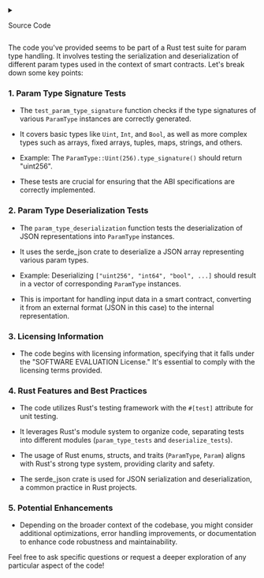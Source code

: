 <details>

<summary>

Source Code
  
</summary>

```Rust

/*
* Copyright (C) 2019-2021 TON Labs. All Rights Reserved.
*
* Licensed under the SOFTWARE EVALUATION License (the "License"); you may not use
* this file except in compliance with the License.
*
* Unless required by applicable law or agreed to in writing, software
* distributed under the License is distributed on an "AS IS" BASIS,
* WITHOUT WARRANTIES OR CONDITIONS OF ANY KIND, either express or implied.
* See the License for the specific TON DEV software governing permissions and
* limitations under the License.
*/

mod param_type_tests {
    use crate::{Param, ParamType};

    #[test]
    fn test_param_type_signature() {
        assert_eq!(ParamType::Uint(256).type_signature(), "uint256".to_owned());
        assert_eq!(ParamType::Int(64).type_signature(), "int64".to_owned());
        assert_eq!(ParamType::Bool.type_signature(), "bool".to_owned());

        assert_eq!(
            ParamType::Array(Box::new(ParamType::Cell)).type_signature(),
            "cell[]".to_owned()
        );

        assert_eq!(
            ParamType::FixedArray(Box::new(ParamType::Int(33)), 2).type_signature(),
            "int33[2]".to_owned()
        );

        assert_eq!(
            ParamType::FixedArray(Box::new(ParamType::Array(Box::new(ParamType::Bytes))), 2)
                .type_signature(),
            "bytes[][2]".to_owned()
        );

        let mut tuple_params = vec![];
        tuple_params.push(Param {
            name: "a".to_owned(),
            kind: ParamType::Uint(123),
        });
        tuple_params.push(Param {
            name: "b".to_owned(),
            kind: ParamType::Int(8),
        });

        let tuple_with_tuple = vec![
            Param {
                name: "a".to_owned(),
                kind: ParamType::Tuple(tuple_params.clone()),
            },
            Param {
                name: "b".to_owned(),
                kind: ParamType::Token,
            },
        ];

        assert_eq!(
            ParamType::Tuple(tuple_params.clone()).type_signature(),
            "(uint123,int8)".to_owned()
        );

        assert_eq!(
            ParamType::Array(Box::new(ParamType::Tuple(tuple_with_tuple))).type_signature(),
            "((uint123,int8),gram)[]".to_owned()
        );

        assert_eq!(
            ParamType::FixedArray(Box::new(ParamType::Tuple(tuple_params)), 4).type_signature(),
            "(uint123,int8)[4]".to_owned()
        );

        assert_eq!(
            ParamType::Map(Box::new(ParamType::Int(456)), Box::new(ParamType::Address))
                .type_signature(),
            "map(int456,address)".to_owned()
        );

        assert_eq!(ParamType::String.type_signature(), "string".to_owned());

        assert_eq!(
            ParamType::VarUint(16).type_signature(),
            "varuint16".to_owned()
        );
        assert_eq!(
            ParamType::VarInt(32).type_signature(),
            "varint32".to_owned()
        );

        assert_eq!(
            ParamType::Optional(Box::new(ParamType::Int(123))).type_signature(),
            "optional(int123)".to_owned()
        );
        assert_eq!(
            ParamType::Ref(Box::new(ParamType::Uint(123))).type_signature(),
            "ref(uint123)".to_owned()
        );
    }
}

mod deserialize_tests {
    use crate::ParamType;

    #[test]
    fn param_type_deserialization() {
        let s = r#"["uint256", "int64", "bool", "bool[]", "int33[2]", "bool[][2]",
            "tuple", "tuple[]", "tuple[4]", "cell", "map(int3,bool)", "map(uint1023,tuple[][5])",
            "address", "bytes", "fixedbytes32", "token", "time", "expire", "pubkey", "string",
            "varuint16", "varint32", "optional(bytes)", "ref(bool)"]"#;
        let deserialized: Vec<ParamType> = serde_json::from_str(s).unwrap();
        assert_eq!(
            deserialized,
            vec![
                ParamType::Uint(256),
                ParamType::Int(64),
                ParamType::Bool,
                ParamType::Array(Box::new(ParamType::Bool)),
                ParamType::FixedArray(Box::new(ParamType::Int(33)), 2),
                ParamType::FixedArray(Box::new(ParamType::Array(Box::new(ParamType::Bool))), 2),
                ParamType::Tuple(vec![]),
                ParamType::Array(Box::new(ParamType::Tuple(vec![]))),
                ParamType::FixedArray(Box::new(ParamType::Tuple(vec![])), 4),
                ParamType::Cell,
                ParamType::Map(Box::new(ParamType::Int(3)), Box::new(ParamType::Bool)),
                ParamType::Map(
                    Box::new(ParamType::Uint(1023)),
                    Box::new(ParamType::FixedArray(
                        Box::new(ParamType::Array(Box::new(ParamType::Tuple(vec![])))),
                        5
                    ))
                ),
                ParamType::Address,
                ParamType::Bytes,
                ParamType::FixedBytes(32),
                ParamType::Token,
                ParamType::Time,
                ParamType::Expire,
                ParamType::PublicKey,
                ParamType::String,
                ParamType::VarUint(16),
                ParamType::VarInt(32),
                ParamType::Optional(Box::new(ParamType::Bytes)),
                ParamType::Ref(Box::new(ParamType::Bool)),
            ]
        );
    }
}



```

</details>


The code you've provided seems to be part of a Rust test suite for param type handling. It involves testing the serialization and deserialization of different param types used in the context of smart contracts. Let's break down some key points:

### 1. **Param Type Signature Tests**
   - The `test_param_type_signature` function checks if the type signatures of various `ParamType` instances are correctly generated.

   - It covers basic types like `Uint`, `Int`, and `Bool`, as well as more complex types such as arrays, fixed arrays, tuples, maps, strings, and others.

   - Example: The `ParamType::Uint(256).type_signature()` should return "uint256".

   - These tests are crucial for ensuring that the ABI specifications are correctly implemented.

### 2. **Param Type Deserialization Tests**
   - The `param_type_deserialization` function tests the deserialization of JSON representations into `ParamType` instances.

   - It uses the serde_json crate to deserialize a JSON array representing various param types.

   - Example: Deserializing `["uint256", "int64", "bool", ...]` should result in a vector of corresponding `ParamType` instances.

   - This is important for handling input data in a smart contract, converting it from an external format (JSON in this case) to the internal representation.

### 3. **Licensing Information**
   - The code begins with licensing information, specifying that it falls under the "SOFTWARE EVALUATION License." It's essential to comply with the licensing terms provided.

### 4. **Rust Features and Best Practices**
   - The code utilizes Rust's testing framework with the `#[test]` attribute for unit testing.

   - It leverages Rust's module system to organize code, separating tests into different modules (`param_type_tests` and `deserialize_tests`).

   - The usage of Rust enums, structs, and traits (`ParamType`, `Param`) aligns with Rust's strong type system, providing clarity and safety.

   - The serde_json crate is used for JSON serialization and deserialization, a common practice in Rust projects.

### 5. **Potential Enhancements**
   - Depending on the broader context of the codebase, you might consider additional optimizations, error handling improvements, or documentation to enhance code robustness and maintainability.

Feel free to ask specific questions or request a deeper exploration of any particular aspect of the code!

  


